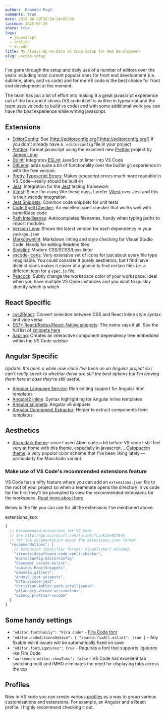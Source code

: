 ```yaml
---
author: 'Brandon Pugh'
comments: true
date: 2019-06-29T10:54:24+02:00
lastmod: 2025-07-29
share: true
tags:
  - javascript
  - tooling
  - vscode
title: My Always-Up-to-Date VS Code Setup for Web Development
slug: vscode-setup
---
```


I've gone through the setup and daily use of a number of editors over the years including most current popular ones for front end development (i.e. sublime, atom, and vs code) and for me VS code is the best choice for front end development at the moment.

The team has put a lot of effort into making it a great javascript experience out of the box and it shows (VS code itself is written in typescript and the team uses vs code to build vs code) and with some additional work you can have _the best_ experience while writing javascript.

## Extensions

- [EditorConfig](https://marketplace.visualstudio.com/items?itemName=EditorConfig.EditorConfig): See [http://editorconfig.org/](http://editorconfig.org/) if you don't already have a `.editorconfig` file in your project
- [Prettier](https://marketplace.visualstudio.com/items?itemName=esbenp.prettier-vscode): format javascript using the excellent new [Prettier](https://github.com/jlongster/prettier) project by [James Long](http://jlongster.com/)
- [Eslint](https://marketplace.visualstudio.com/items?itemName=dbaeumer.vscode-eslint): Integrates [ESLint](https://eslint.org/) JavaScript linter into VS Code
- [GitLens](https://marketplace.visualstudio.com/items?itemName=eamodio.gitlens): adds quite a bit of functionality over the builtin git experience in with the free version.
- [Pretty Typescript Errors](https://marketplace.visualstudio.com/items?itemName=yoavbls.pretty-ts-errors): Makes typescript errors _much_ more readable in VS Code—really should be built-in
- [Jest](https://marketplace.visualstudio.com/items?itemName=Orta.vscode-jest): Integration for the [Jest](https://facebook.github.io/jest/) testing framework
- [Vitest](https://marketplace.visualstudio.com/items?itemName=vitest.explorer): Since I'm using Vite these days, I prefer [Vitest](https://vitest.dev/) over Jest and this is their vscode integration.
- [Jest Snippets](https://marketplace.visualstudio.com/items?itemName=andys8.jest-snippets): Common code snippets for unit tests
- [Code Spell Checker](https://marketplace.visualstudio.com/items?itemName=streetsidesoftware.code-spell-checker): An excellent spell checker that works well with camelCase code
- [Path Intellisense](https://marketplace.visualstudio.com/items?itemName=christian-kohler.path-intellisense): Autocompletes filenames, handy when typing paths to import modules
- [Version Lens](https://marketplace.visualstudio.com/items?itemName=pflannery.vscode-versionlens): Shows the latest version for each dependency in your `package.json`
- [Markdownlint](https://marketplace.visualstudio.com/items?itemName=DavidAnson.vscode-markdownlint): Markdown linting and style checking for Visual Studio Code. Handy for editing Readme files
- [Stylelint](https://marketplace.visualstudio.com/items?itemName=shinnn.stylelint): Modern CSS/SCSS/Less linter
- [vscode-icons](https://marketplace.visualstudio.com/items?itemName=vscode-icons-team.vscode-icons): Very extensive set of icons for just about every file type imaginable. You could consider it purely aesthetics, but I find have distinct icons makes it easier at a glance to find certain files i.e. a different icon for a `spec.js` file.
- [Peacock](https://marketplace.visualstudio.com/items?itemName=johnpapa.vscode-peacock): Subtly change the workspace color of your workspace. Ideal when you have multiple VS Code instances and you want to quickly identify which is which

## React Specific

- [css2React](https://marketplace.visualstudio.com/items?itemName=gottfired.css2react): Convert selection between CSS and React inline style syntax and vice versa
- [ES7+ React/Redux/React-Native snippets](https://marketplace.visualstudio.com/items?itemName=dsznajder.es7-react-js-snippets): The name says it all. See the full list of [snippets here](https://github.com/ults-io/vscode-react-javascript-snippets/blob/master/docs/Snippets.md)
- [Sapling](https://marketplace.visualstudio.com/items?itemName=team-sapling.sapling): Creates an interactive component dependency tree embedded within the VS Code sidebar

## Angular Specific

_Update: It's been a while now since I've been on an Angular project so I can't really speak to whether these are still the best options but I'm leaving them here in case they're still useful._

- [Angular Language Service](https://marketplace.visualstudio.com/items?itemName=Angular.ng-template): Rich editing support for Angular html templates
- [Angular2 inline](https://marketplace.visualstudio.com/items?itemName=natewallace.angular2-inline): Syntax highlighting for Angular inline templates
- [Angular snippets](https://marketplace.visualstudio.com/items?itemName=johnpapa.Angular2&wt.mc_id=angularessentials-github-jopapa): Angular v8 snippets
- [Angular Component Extractor](https://marketplace.visualstudio.com/items?itemName=PKief.angular-component-extractor): Helper to extract components from templates

## Aesthetics

- [Atom dark theme](https://marketplace.visualstudio.com/items?itemName=zhuangtongfa.Material-theme): since I used Atom quite a bit before VS code I still feel very at home with this theme, especially in javascript.
_ [Catppuccin theme](https://marketplace.visualstudio.com/items?itemName=Catppuccin.catppuccin-vsc): a very popular color scheme that I've been liking lately — particularly the Macchiato variant.

### Make use of VS Code's recommended extensions feature

VS Code has a nifty feature where you can add an `extensions.json` file to the root of your project so when a teammate opens the directory in vs code for the first they'll be prompted to view the recommended extensions for the workspace. [Read more about here](https://code.visualstudio.com/docs/editor/extension-gallery#_workspace-recommended-extensions)

Below is the file you can use for all the extensions I've mentioned above:

extensions.json:

```javascript
{
  // Recommended extensions for VS Code
  // See http://go.microsoft.com/fwlink/?LinkId=827846
  // for the documentation about the extensions.json format
  "recommendations": [
    // Extension identifier format: ${publisher}.${name}.
    "streetsidesoftware.code-spell-checker",
    "EditorConfig.EditorConfig",
    "dbaeumer.vscode-eslint",
    "xabikos.ReactSnippets",
    "eamodio.gitlens",
    "andys8.jest-snippets",
    "Orta.vscode-jest",
    "christian-kohler.path-intellisense",
    "pflannery.vscode-versionlens",
    "esbenp.prettier-vscode"
  ]
}
```

## Some handy settings

- `"editor.fontFamily": "Fira Code"` - [Fira Code font](https://github.com/tonsky/FiraCode)
- `"editor.codeActionsOnSave": { "source.fixAll.eslint": true }` - Any fixable eslint issues will be automatically fixed on save
- `"editor.fontLigatures": true` - Requires a font that supports ligatures like Fira Code
- `"workbench.editor.showTabs": false` - VS Code has excellent tab switching built and IMHO eliminates the need for displaying tabs across the top

## Profiles

Now in VS code you can create various [profiles](https://code.visualstudio.com/docs/editor/profiles) as a way to group various customizations and extensions. For example, an Angular and a React profile. I highly recommend checking it out.
